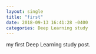 ```yaml
---
layout: single
title: "first"
date: 2018-09-13 16:41:28 -0400
categories: Deep Learning study
---
```


my first Deep Learning study post.
